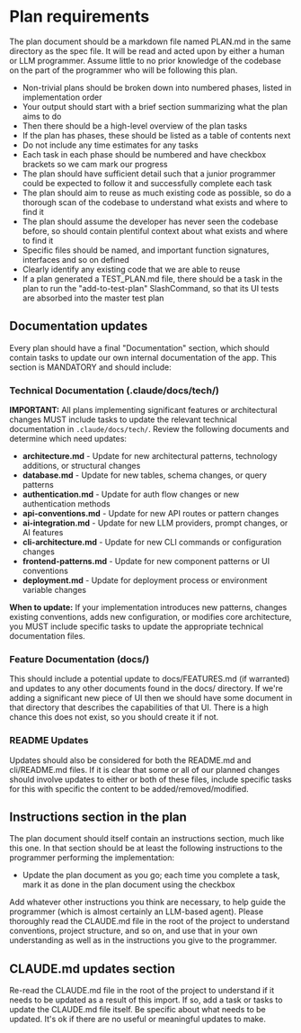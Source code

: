 # Plan requirements

The plan document should be a markdown file named PLAN.md in the same directory as the spec file. It will be read and acted upon by either a human or LLM programmer. Assume little to no prior knowledge of the codebase on the part of the programmer who will be following this plan.

- Non-trivial plans should be broken down into numbered phases, listed in implementation order
- Your output should start with a brief section summarizing what the plan aims to do
- Then there should be a high-level overview of the plan tasks
- If the plan has phases, these should be listed as a table of contents next
- Do not include any time estimates for any tasks
- Each task in each phase should be numbered and have checkbox brackets so we cam mark our progress
- The plan should have sufficient detail such that a junior programmer could be expected to follow it and successfully complete each task
- The plan should aim to reuse as much existing code as possible, so do a thorough scan of the codebase to understand what exists and where to find it
- The plan should assume the developer has never seen the codebase before, so should contain plentiful context about what exists and where to find it
- Specific files should be named, and important function signatures, interfaces and so on defined
- Clearly identify any existing code that we are able to reuse
- If a plan generated a TEST_PLAN.md file, there should be a task in the plan to run the "add-to-test-plan" SlashCommand, so that its UI tests are absorbed into the master test plan

## Documentation updates

Every plan should have a final "Documentation" section, which should contain tasks to update our own internal documentation of the app. This section is MANDATORY and should include:

### Technical Documentation (.claude/docs/tech/)

**IMPORTANT:** All plans implementing significant features or architectural changes MUST include tasks to update the relevant technical documentation in `.claude/docs/tech/`. Review the following documents and determine which need updates:

- **architecture.md** - Update for new architectural patterns, technology additions, or structural changes
- **database.md** - Update for new tables, schema changes, or query patterns
- **authentication.md** - Update for auth flow changes or new authentication methods
- **api-conventions.md** - Update for new API routes or pattern changes
- **ai-integration.md** - Update for new LLM providers, prompt changes, or AI features
- **cli-architecture.md** - Update for new CLI commands or configuration changes
- **frontend-patterns.md** - Update for new component patterns or UI conventions
- **deployment.md** - Update for deployment process or environment variable changes

**When to update:** If your implementation introduces new patterns, changes existing conventions, adds new configuration, or modifies core architecture, you MUST include specific tasks to update the appropriate technical documentation files.

### Feature Documentation (docs/)

This should include a potential update to docs/FEATURES.md (if warranted) and updates to any other documents found in the docs/ directory. If we're adding a significant new piece of UI then we should have some document in that directory that describes the capabilities of that UI. There is a high chance this does not exist, so you should create it if not.

### README Updates

Updates should also be considered for both the README.md and cli/README.md files. If it is clear that some or all of our planned changes should involve updates to either or both of these files, include specific tasks for this with specific the content to be added/removed/modified.

## Instructions section in the plan

The plan document should itself contain an instructions section, much like this one. In that section should be at least the following instructions to the programmer performing the implementation:

- Update the plan document as you go; each time you complete a task, mark it as done in the plan document using the checkbox

Add whatever other instructions you think are necessary, to help guide the programmer (which is almost certainly an LLM-based agent). Please thoroughly read the CLAUDE.md file in the root of the project to understand conventions, project structure, and so on, and use that in your own understanding as well as in the instructions you give to the programmer.

## CLAUDE.md updates section

Re-read the CLAUDE.md file in the root of the project to understand if it needs to be updated as a result of this import. If so, add a task or tasks to update the CLAUDE.md file itself. Be specific about what needs to be updated. It's ok if there are no useful or meaningful updates to make.
